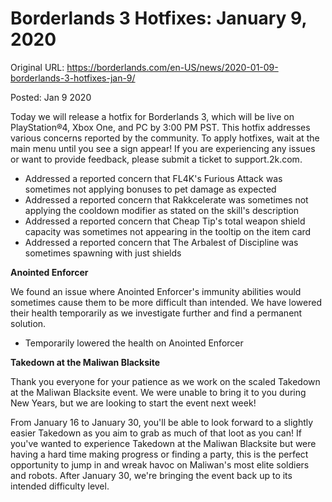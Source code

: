 Borderlands 3 Hotfixes: January 9, 2020
=======================================

Original URL: https://borderlands.com/en-US/news/2020-01-09-borderlands-3-hotfixes-jan-9/

Posted: Jan 9 2020

Today we will release a hotfix for Borderlands 3, which will be live on PlayStation®4, Xbox One, and PC by 3:00 PM PST. This hotfix addresses various concerns reported by the community. To apply hotfixes, wait at the main menu until you see a sign appear! If you are experiencing any issues or want to provide feedback, please submit a ticket to support.2k.com.

- Addressed a reported concern that FL4K's Furious Attack was sometimes not applying bonuses to pet damage as expected
- Addressed a reported concern that Rakkcelerate was sometimes not applying the cooldown modifier as stated on the skill's description
- Addressed a reported concern that Cheap Tip's total weapon shield capacity was sometimes not appearing in the tooltip on the item card
- Addressed a reported concern that The Arbalest of Discipline was sometimes spawning with just shields

**Anointed Enforcer**

We found an issue where Anointed Enforcer's immunity abilities would sometimes cause them to be more difficult than intended. We have lowered their health temporarily as we investigate further and find a permanent solution.

- Temporarily lowered the health on Anointed Enforcer

**Takedown at the Maliwan Blacksite**

Thank you everyone for your patience as we work on the scaled Takedown at the Maliwan Blacksite event. We were unable to bring it to you during New Years, but we are looking to start the event next week!

From January 16 to January 30, you'll be able to look forward to a slightly easier Takedown as you aim to grab as much of that loot as you can! If you've wanted to experience Takedown at the Maliwan Blacksite but were having a hard time making progress or finding a party, this is the perfect opportunity to jump in and wreak havoc on Maliwan's most elite soldiers and robots. After January 30, we're bringing the event back up to its intended difficulty level.

